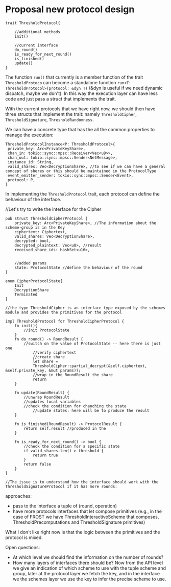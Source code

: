 # Proposal new protocol design
```
trait ThresholdProtocol{

    //additional methods
    init()

    //current interface 
    do_round()
    is_ready_for_next_round()
    is_finished()
    update()
}
```

The function `run()` that currently is a member function of the trait `ThresholdProtoco` can become a standalone function `run<T: ThresholdProtocol>(protocol: &dyn T)` (&dyn is useful if we need dynamic dispatch, maybe we don't). In this way the execution layer can have less code and just pass a struct that implements the trait.

With the current protocols that we have right now, we should then have three structs that implement the trait: namely `ThresholdCipher`, `ThresholdSignature`, `ThresholdRandomness`.

We can have a concrete type that has the all the common properties to manage the execution:
```
ThresholdProtocolInstance<P: ThresholdProtocol>{
 private_key: Arc<PrivateKeyShare>,
 chan_in: tokio::sync::mpsc::Receiver<Vec<u8>>,
 chan_out: tokio::sync::mpsc::Sender<NetMessage>,
 instance_id: String,
 valid_shares: Vec<DecryptionShare>, //to see if we can have a general comcept of sheres or this should be maintained in the ProtocolType
 event_emitter_sender: tokio::sync::mpsc::Sender<Event>,
 protocol: P,
}
```
In implementing the `ThresholdProtocol` trait, each protocol can define the behaviour of the interface.

//Let's try to write the interface for the Cipher
```
pub struct ThresholdCipherProtocol {
    private_key: Arc<PrivateKeyShare>, //The information about the scheme-group is in the Key
    ciphertext: Ciphertext,
    valid_shares: Vec<DecryptionShare>,
    decrypted: bool,
    decrypted_plaintext: Vec<u8>, //result
    received_share_ids: HashSet<u16>,
    

    //added params
    state: ProtocolState //define the behaviour of the round
}

enum CipherProtocolState{
    Init
    DecryptionShare
    Terminated
}

//the type ThresholdCipher is an interface type exposed by the schemes module and provides the primitives for the protocol

impl ThresholdProtocol for ThresholdCipherProtocol {
    fn init(){
        //init ProtocolState
    }
    fn do_round() -> RoundResult {
        //switch on the value of ProtocolState -- here there is just one
            //verify ciphertext
            //create share 
            let share =
            ThresholdCipher::partial_decrypt(&self.ciphertext, &self.private_key, &mut params)?;
            //wrap in the RoundResult the share
            return
    }

    fn update(RoundResult) {
        //unwrap RoundResult
        //updates local variables
        //check the condition for chanching the state
            //update states: here will be to produce the result
    }

    fn is_finished(RoundResult) -> ProtocolResult {
        return self.result //produced in the 
    }

    fn is_ready_for_next_round() -> bool {
        //check the condition for a specific state
        if valid_shares.len() > threshold {
            return true
        }
        return false
    }
}

//The issue is to understand how the interface should work with the ThresholdSignatureProtocol if it has more rounds: 
```

approaches: 

- pass to the interface a tuple of (round, operation)
- have more protocols interfaces that let compose primitives (e.g., in the case of FROST we have ThresholdInteractiveScheme that composes, ThresholdPrecomputations and ThresholdSignature primitives)



What I don't like right now is that the logic between the primitives and the protocol is mixed.

Open questions: 
- At which level we should find the information on the number of rounds? 
- How many layers of interfaces there should be?
Now from the API level we give an indication of which scheme to use with the tuple scheme and group, later at the protocol layer we fetch the key, and in the interface we the schemes layer we use the key to infer the precise scheme to use.